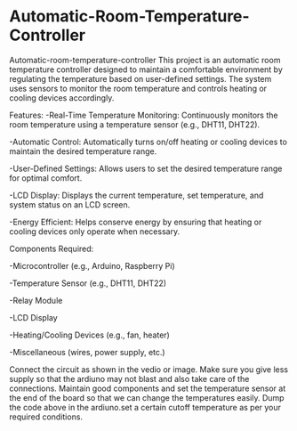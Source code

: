 # Automatic-Room-Temperature-Controller

Automatic-room-temperature-controller This project is an automatic room temperature controller designed to maintain a comfortable environment by regulating the temperature based on user-defined settings. The system uses sensors to monitor the room temperature and controls heating or cooling devices accordingly.

Features: -Real-Time Temperature Monitoring: Continuously monitors the room temperature using a temperature sensor (e.g., DHT11, DHT22).

-Automatic Control: Automatically turns on/off heating or cooling devices to maintain the desired temperature range.

-User-Defined Settings: Allows users to set the desired temperature range for optimal comfort.

-LCD Display: Displays the current temperature, set temperature, and system status on an LCD screen.

-Energy Efficient: Helps conserve energy by ensuring that heating or cooling devices only operate when necessary.

Components Required:

-Microcontroller (e.g., Arduino, Raspberry Pi)

-Temperature Sensor (e.g., DHT11, DHT22)

-Relay Module

-LCD Display

-Heating/Cooling Devices (e.g., fan, heater)

-Miscellaneous (wires, power supply, etc.)

Connect the circuit as shown in the vedio or image. Make sure you give less supply so that the ardiuno may not blast and also take care of the connections. Maintain good components and set the temperature sensor at the end of the board so that we can change the temperatures easily. Dump the code above in the ardiuno.set a certain cutoff temperature as per your required conditions.
